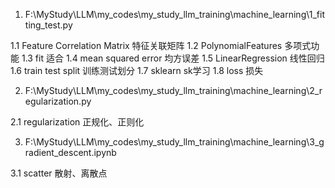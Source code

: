 1. F:\MyStudy\LLM\my_codes\my_study_llm_training\machine_learning\1_fitting_test.py

1.1 Feature Correlation Matrix 特征关联矩阵 
1.2 PolynomialFeatures 多项式功能 
1.3 fit 适合
1.4 mean squared error 均方误差
1.5 LinearRegression 线性回归
1.6 train test split 训练测试划分
1.7 sklearn sk学习
1.8 loss 损失

2. F:\MyStudy\LLM\my_codes\my_study_llm_training\machine_learning\2_regularization.py

2.1 regularization 正规化、正则化


3. F:\MyStudy\LLM\my_codes\my_study_llm_training\machine_learning\3_gradient_descent.ipynb

3.1 scatter 散射、离散点
